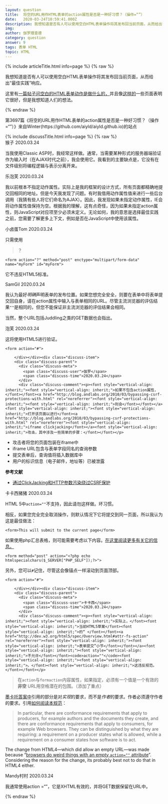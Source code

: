 ```yaml
---
layout: question
title:  将空的URL用作HTML表单的action属性是否是一种好习惯？（操作=“”）
date:   2020-03-24T10:59:41.000Z
description: 我想知道是否有人可以使用空白HTML表单操作将其发布回当前页面，从而给出“最佳实践”响应。这里有一篇帖子问空白的HTML表单动作是做什么的，并且像这样...
img: 
author: 伽罗理查德
category: question
answer: 9
tags: 表单 HTML
topic: HTML
---
```

<div class="article-root">
  <div class="article">
    {% include articleTitle.html info=page %}
    {% raw %}
    <div class="article-content"><p><font style="vertical-align: inherit;"><font style="vertical-align: inherit;">我想知道是否有人可以使用空白HTML表单操作将其发布回当前页面，从而给出“最佳实践”响应。</font></font></p>

<p><font style="vertical-align: inherit;"><font style="vertical-align: inherit;">这里有</font></font><a href="https://stackoverflow.com/questions/641292/html-forms-without-actions"><font style="vertical-align: inherit;"><font style="vertical-align: inherit;">一篇帖子问空白的HTML表单动作是做什么的，</font></font></a><font style="vertical-align: inherit;"><font style="vertical-align: inherit;">并且像</font></font><a href="http://www.thefutureoftheweb.com/blog/use-empty-form-action-submit-to-current" rel="noreferrer"><font style="vertical-align: inherit;"><font style="vertical-align: inherit;">这样的</font></font></a><font style="vertical-align: inherit;"><font style="vertical-align: inherit;">一些页面</font><font style="vertical-align: inherit;">表明它很好，但是我想知道人们的想法。</font></font></p></div>
    {% endraw %}
  </div>
  <p class="winter_mark">第3697篇《将空的URL用作HTML表单的action属性是否是一种好习惯？（操作=“”）》来自Winter(https://github.com/aiyld/aiyld.github.io)的站点</p>
  <div class="discuss-wrapper">
    {% include discussTitle.html info=page %}
    {% raw %}
    <div class="discuss-list">
    <div class="discuss-item">
        <div class="discuss-parent">
          <div class="discuss-meta">
            <span class="discuss-user">猴子</span>
            <span class="discuss-time">2020.03.24</span>
          </div>
          <div class="discuss-comment"><p><font style="vertical-align: inherit;"><font style="vertical-align: inherit;">当我使用Classic ASP时，我经常这样做。</font><font style="vertical-align: inherit;">通常，当需要某种形式的服务器端验证作为输入时（在AJAX时代之前），我会使用它。</font><font style="vertical-align: inherit;">我看到的主要缺点是，它没有在文件级别将编程逻辑与表示分离开来。</font></font></p></div>
        </div></div><div class="discuss-item">
        <div class="discuss-parent">
          <div class="discuss-meta">
            <span class="discuss-user">乐泡芙</span>
            <span class="discuss-time">2020.03.24</span>
          </div>
          <div class="discuss-comment"><p><font style="vertical-align: inherit;"><font style="vertical-align: inherit;">我以前根本不指定动作属性。</font><font style="vertical-align: inherit;">实际上是我的框架的设计方式，所有页面都精确地提交回相同的地址。</font><font style="vertical-align: inherit;">但是今天我发现了问题。</font><font style="vertical-align: inherit;">有时我借用动作属性值来进行一些后台调用（我猜有些人将它们命名为AJAX）。</font><font style="vertical-align: inherit;">因此，我发现如果未指定动作属性，IE会将动作属性值保持为空。</font><font style="vertical-align: inherit;">根据我的理解，这有点奇怪，因为如果未指定action属性，则JavaScript对应项至少必须未定义。</font><font style="vertical-align: inherit;">无论如何，我的意思是选择最佳实践之前，您需要了解更多上下文，例如是否在JavaScript中使用该属性。</font></font></p></div>
        </div></div><div class="discuss-item">
        <div class="discuss-parent">
          <div class="discuss-meta">
            <span class="discuss-user">小卤蛋Tom</span>
            <span class="discuss-time">2020.03.24</span>
          </div>
          <div class="discuss-comment"><p><font style="vertical-align: inherit;"><font style="vertical-align: inherit;">只需使用 </font></font></p>

<blockquote>
  <p><font style="vertical-align: inherit;"><font style="vertical-align: inherit;">？</font></font></p>
</blockquote>

<pre><code>&lt;form action="?" method="post" enctype="multipart/form-data" name="myForm" id="myForm"&gt;
</code></pre>

<p><font style="vertical-align: inherit;"><font style="vertical-align: inherit;">它不违反HTML5标准。</font></font></p></div>
        </div></div><div class="discuss-item">
        <div class="discuss-parent">
          <div class="discuss-meta">
            <span class="discuss-user">SamGil</span>
            <span class="discuss-time">2020.03.24</span>
          </div>
          <div class="discuss-comment"><p><font style="vertical-align: inherit;"><font style="vertical-align: inherit;">我认为最好</font></font><em><font style="vertical-align: inherit;"><font style="vertical-align: inherit;">明确</font></font></em><font style="vertical-align: inherit;"><font style="vertical-align: inherit;">声明表单的发布位置。</font><font style="vertical-align: inherit;">如果您想完全安全，则要在表单中将表单提交回自身，请在action属性中输入与表单相同的URL。</font><font style="vertical-align: inherit;">尽管主流浏览器的评估结果</font></font><code>""</code><font style="vertical-align: inherit;"><font style="vertical-align: inherit;">是相同的，但您不能保证非主流浏览</font><font style="vertical-align: inherit;">器的评估结果</font><font style="vertical-align: inherit;">会相同。</font></font></p>

<p><font style="vertical-align: inherit;"><font style="vertical-align: inherit;">当然，整个URL包括Juddling之类的GET数据也会指出。 </font></font></p></div>
        </div></div><div class="discuss-item">
        <div class="discuss-parent">
          <div class="discuss-meta">
            <span class="discuss-user">泡芙</span>
            <span class="discuss-time">2020.03.24</span>
          </div>
          <div class="discuss-comment"><p><font style="vertical-align: inherit;"><font style="vertical-align: inherit;">这将使用HTML5进行验证。</font></font></p>

<pre><code>&lt;form action="#"&gt;
</code></pre></div>
        </div></div><div class="discuss-item">
        <div class="discuss-parent">
          <div class="discuss-meta">
            <span class="discuss-user">伽罗</span>
            <span class="discuss-time">2020.03.24</span>
          </div>
          <div class="discuss-comment"><p><font style="vertical-align: inherit;"><font style="vertical-align: inherit;">如果不包含action属性，</font></font><a href="http://blog.andlabs.org/2010/03/bypassing-csrf-protections-with.html" rel="noreferrer"><font style="vertical-align: inherit;"><font style="vertical-align: inherit;">则会</font></font></a><font style="vertical-align: inherit;"><font style="vertical-align: inherit;">打开该页面以进行</font><a href="http://blog.andlabs.org/2010/03/bypassing-csrf-protections-with.html" rel="noreferrer"><font style="vertical-align: inherit;">iframe clickjacking</font></a><font style="vertical-align: inherit;">攻击，其中涉及一些简单的步骤：</font></font></p>

<ul>
<li><font style="vertical-align: inherit;"><font style="vertical-align: inherit;">攻击者将您的页面包装在iframe中</font></font></li>
<li><font style="vertical-align: inherit;"><font style="vertical-align: inherit;">iframe URL包含与表单字段同名的查询参数</font></font></li>
<li><font style="vertical-align: inherit;"><font style="vertical-align: inherit;">提交表单后，查询值将插入数据库中</font></font></li>
<li><font style="vertical-align: inherit;"><font style="vertical-align: inherit;">用户的标识信息（电子邮件，地址等）已被泄露</font></font></li>
</ul>

<p><strong><font style="vertical-align: inherit;"><font style="vertical-align: inherit;">参考文献</font></font></strong></p>

<ul>
<li><a href="http://blog.andlabs.org/2010/03/bypassing-csrf-protections-with.html" rel="noreferrer"><font style="vertical-align: inherit;"><font style="vertical-align: inherit;">通过ClickJacking和HTTP参数污染绕过CSRF保护</font></font></a></li>
</ul></div>
        </div></div><div class="discuss-item">
        <div class="discuss-parent">
          <div class="discuss-meta">
            <span class="discuss-user">卡卡西猪猪</span>
            <span class="discuss-time">2020.03.24</span>
          </div>
          <div class="discuss-comment"><p><font style="vertical-align: inherit;"><font style="vertical-align: inherit;">HTML 5中</font></font><code>action=""</code><font style="vertical-align: inherit;"><font style="vertical-align: inherit;">不支持，因此请勿这样做。</font><font style="vertical-align: inherit;">坏习惯。</font></font></p>

<p><font style="vertical-align: inherit;"><font style="vertical-align: inherit;">相反，如果您完全完全取消操作，则默认情况下它将提交到同一页面，所以我认为这是最佳做法：</font></font></p>

<pre><code>&lt;form&gt;This will submit to the current page&lt;/form&gt;
</code></pre>

<p><font style="vertical-align: inherit;"><font style="vertical-align: inherit;">如果使用php汇总表格，则可能需要考虑以下内容。</font></font><a href="http://www.w3schools.com/php/php_form_validation.asp" rel="noreferrer"><font style="vertical-align: inherit;"><font style="vertical-align: inherit;">在这里阅读更多有关它的信息。</font></font></a></p>

<pre><code>&lt;form method="post" action="&lt;?php echo htmlspecialchars($_SERVER["PHP_SELF"]);?&gt;"&gt;
</code></pre>

<p><font style="vertical-align: inherit;"><font style="vertical-align: inherit;">另外，您可以</font></font><code>#</code><font style="vertical-align: inherit;"><font style="vertical-align: inherit;">记住，尽管这会像锚点一样滚动到页面顶部。</font></font></p>

<pre><code>&lt;form action="#"&gt;
</code></pre></div>
        </div></div><div class="discuss-item">
        <div class="discuss-parent">
          <div class="discuss-meta">
            <span class="discuss-user">卡卡西</span>
            <span class="discuss-time">2020.03.24</span>
          </div>
          <div class="discuss-comment"><p><font style="vertical-align: inherit;"><font style="vertical-align: inherit;">实际上，</font><font style="vertical-align: inherit;">当前HTML5草案</font><font style="vertical-align: inherit;">的“ </font></font><a href="http://dev.w3.org/html5/spec/Overview.html#attr-fs-action" rel="noreferrer"><font style="vertical-align: inherit;"><font style="vertical-align: inherit;">表单提交”小节</font></font></a><font style="vertical-align: inherit;"><font style="vertical-align: inherit;">不允许</font></font><code>action=""</code><font style="vertical-align: inherit;"><font style="vertical-align: inherit;">。</font><font style="vertical-align: inherit;">这违反规范。</font></font></p>

<blockquote>
  <p><font style="vertical-align: inherit;"><font style="vertical-align: inherit;">在</font></font><code>action</code><font style="vertical-align: inherit;"><font style="vertical-align: inherit;">与</font></font><code>formaction</code><font style="vertical-align: inherit;"><font style="vertical-align: inherit;">内容属性，如果指定，必须有一个值是一个有效的</font></font><strong><font style="vertical-align: inherit;"><font style="vertical-align: inherit;">非空</font></font></strong><font style="vertical-align: inherit;"><font style="vertical-align: inherit;"> URL用空格潜在的包围。</font><font style="vertical-align: inherit;">（添加了重点）</font></font></p>
</blockquote>

<p><font style="vertical-align: inherit;"></font><a href="https://stackoverflow.com/a/1132015/27727"><font style="vertical-align: inherit;"><font style="vertical-align: inherit;">墨卡托答案中</font></font></a><font style="vertical-align: inherit;"><font style="vertical-align: inherit;">引用的部分</font><font style="vertical-align: inherit;">是对</font></font><em><font style="vertical-align: inherit;"><font style="vertical-align: inherit;">实现</font></font></em><font style="vertical-align: inherit;"><font style="vertical-align: inherit;">的要求</font><font style="vertical-align: inherit;">，而不是</font></font><em><font style="vertical-align: inherit;"><font style="vertical-align: inherit;">作者</font></font></em><font style="vertical-align: inherit;"><font style="vertical-align: inherit;">的要求</font><font style="vertical-align: inherit;">。</font><font style="vertical-align: inherit;">作者必须遵守作者的要求。</font><font style="vertical-align: inherit;">引用</font></font><a href="http://dev.w3.org/html5/spec/Overview.html#how-to-read-this-specification" rel="noreferrer"><font style="vertical-align: inherit;"><font style="vertical-align: inherit;">如何阅读本规范</font></font></a><font style="vertical-align: inherit;"><font style="vertical-align: inherit;">：</font></font></p>

<blockquote>
  <p>In particular, there are conformance requirements that apply to producers, for example authors and the documents they create, and there are conformance requirements that apply to consumers, for example Web browsers. They can be distinguished by what they are requiring: a requirement on a producer states what is allowed, while a requirement on a consumer states how software is to act.</p>
</blockquote>

<p>The change from HTML4—which did allow an empty URL—was made because “<a href="https://www.w3.org/Bugs/Public/show_bug.cgi?id=14215#c1" rel="noreferrer">browsers do weird things with an empty <code>action=""</code> attribute</a>”. Considering the reason for the change, its probably best not to do that in HTML4 either.</p></div>
        </div></div><div class="discuss-item">
        <div class="discuss-parent">
          <div class="discuss-meta">
            <span class="discuss-user">Mandy村村</span>
            <span class="discuss-time">2020.03.24</span>
          </div>
          <div class="discuss-comment"><p><font style="vertical-align: inherit;"><font style="vertical-align: inherit;">我通常使用action =“”，它是XHTML有效的，并将GET数据保留在URL中。</font></font></p></div>
        </div></div>
    </div>
    {% endraw %}
  </div>
<div>

